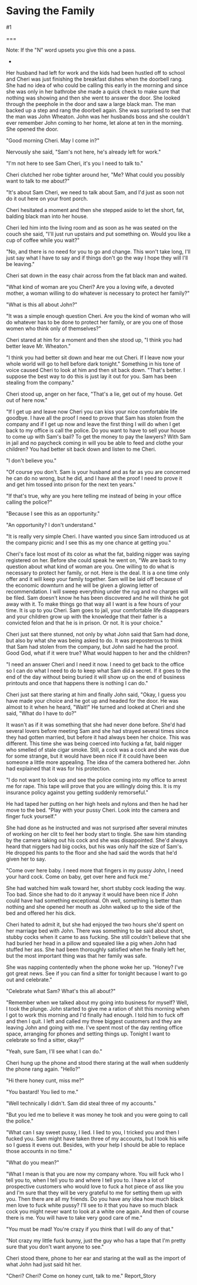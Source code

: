 Saving the Family
=================
#1 

===

Note: If the "N" word upsets you give this one a pass. 

* 

Her husband had left for work and the kids had been hustled off to school and Cheri was just finishing the breakfast dishes when the doorbell rang. She had no idea of who could be calling this early in the morning and since she was only in her bathrobe she made a quick check to make sure that nothing was showing and then she went to answer the door. She looked through the peephole in the door and saw a large black man. The man backed up a step and rang the doorbell again. She was surprised to see that the man was John Wheaton. John was her husbands boss and she couldn't ever remember John coming to her home, let alone at ten in the morning. She opened the door. 

"Good morning Cheri. May I come in?" 

Nervously she said, "Sam's not here, he's already left for work." 

"I'm not here to see Sam Cheri, it's you I need to talk to." 

Cheri clutched her robe tighter around her, "Me? What could you possibly want to talk to me about?" 

"It's about Sam Cheri, we need to talk about Sam, and I'd just as soon not do it out here on your front porch. 

Cheri hesitated a moment and then she stepped aside to let the short, fat, balding black man into her house. 

Cheri led him into the living room and as soon as he was seated on the couch she said, "I'll just run upstairs and put something on. Would you like a cup of coffee while you wait?" 

"No, and there is no need for you to go and change. This won't take long, I'll just say what I have to say and if things don't go the way I hope they will I'll be leaving." 

Cheri sat down in the easy chair across from the fat black man and waited. 

"What kind of woman are you Cheri? Are you a loving wife, a devoted mother, a woman willing to do whatever is necessary to protect her family?" 

"What is this all about John?" 

"It was a simple enough question Cheri. Are you the kind of woman who will do whatever has to be done to protect her family, or are you one of those women who think only of themselves?" 

Cheri stared at him for a moment and then she stood up, "I think you had better leave Mr. Wheaton." 

"I think you had better sit down and hear me out Cheri. If I leave now your whole world will go to hell before dark tonight." Something in his tone of voice caused Cheri to look at him and then sit back down. "That's better. I suppose the best way to do this is just lay it out for you. Sam has been stealing from the company." 

Cheri stood up, anger on her face, "That's a lie, get out of my house. Get out of here now." 

"If I get up and leave now Cheri you can kiss your nice comfortable life goodbye. I have all the proof I need to prove that Sam has stolen from the company and if I get up now and leave the first thing I will do when I get back to my office is call the police. Do you want to have to sell your house to come up with Sam's bail? To get the money to pay the lawyers? With Sam in jail and no paycheck coming in will you be able to feed and clothe your children? You had better sit back down and listen to me Cheri. 

"I don't believe you." 

"Of course you don't. Sam is your husband and as far as you are concerned he can do no wrong, but he did, and I have all the proof I need to prove it and get him tossed into prison for the next ten years." 

"If that's true, why are you here telling me instead of being in your office calling the police?" 

"Because I see this as an opportunity." 

"An opportunity? I don't understand." 

"It is really very simple Cheri. I have wanted you since Sam introduced us at the company picnic and I see this as my one chance at getting you." 

Cheri's face lost most of its color as what the fat, balding nigger was saying registered on her. Before she could speak he went on, "We are back to my question about what kind of woman are you. One willing to do what is necessary to protect her family, or not. Here is the deal. It is a one time only offer and it will keep your family together. Sam will be laid off because of the economic downturn and he will be given a glowing letter of recommendation. I will sweep everything under the rug and no charges will be filed. Sam doesn't know he has been discovered and he will think he got away with it. To make things go that way all I want is a few hours of your time. It is up to you Cheri. Sam goes to jail, your comfortable life disappears and your children grow up with the knowledge that their father is a convicted felon and that he is in prison. Or not. It is your choice." 

Cheri just sat there stunned, not only by what John said that Sam had done, but also by what she was being asked to do. It was preposterous to think that Sam had stolen from the company, but John said he had the proof. Good God, what if it were true? What would happen to her and the children? 

"I need an answer Cheri and I need it now. I need to get back to the office so I can do what I need to do to keep what Sam did a secret. If it goes to the end of the day without being buried it will show up on the end of business printouts and once that happens there is nothing I can do." 

Cheri just sat there staring at him and finally John said, "Okay, I guess you have made your choice and he got up and headed for the door. He was almost to it when he heard, "Wait!" He turned and looked at Cheri and she said, "What do I have to do?" 

It wasn't as if it was something that she had never done before. She'd had several lovers before meeting Sam and she had strayed several times since they had gotten married, but before it had always been her choice. This was different. This time she was being coerced into fucking a fat, bald nigger who smelled of stale cigar smoke. Still, a cock was a cock and she was due for some strange, but it would have been nice if it could have been someone a little more appealing. The idea of the camera bothered her. John had explained that it was for his protection. 

"I do not want to look up and see the police coming into my office to arrest me for rape. This tape will prove that you are willingly doing this. It is my insurance policy against you getting suddenly remorseful." 

He had taped her putting on her high heels and nylons and then he had her move to the bed. "Play with your pussy Cheri. Look into the camera and finger fuck yourself." 

She had done as he instructed and was not surprised after several minutes of working on her clit to feel her body start to tingle. She saw him standing by the camera taking out his cock and she was disappointed. She'd always heard that niggers had big cocks, but his was only half the size of Sam's. He dropped his pants to the floor and she had said the words that he'd given her to say. 

"Come over here baby. I need more that fingers in my pussy John, I need your hard cock. Come on baby, get over here and fuck me." 

She had watched him walk toward her, short stubby cock leading the way. Too bad. Since she had to do it anyway it would have been nice if John could have had something exceptional. Oh well, something is better than nothing and she opened her mouth as John walked up to the side of the bed and offered her his dick. 

Cheri hated to admit it, but she had enjoyed the two hours she'd spent on her marriage bed with John. There was something to be said about short, stubby cocks when it came to ass fucking. She still couldn't believe that she had buried her head in a pillow and squealed like a pig when John had stuffed her ass. She had been thoroughly satisfied when he finally left her, but the most important thing was that her family was safe. 

She was napping contentedly when the phone woke her up. "Honey? I've got great news. See if you can find a sitter for tonight because I want to go out and celebrate." 

"Celebrate what Sam? What's this all about?" 

"Remember when we talked about my going into business for myself? Well, I took the plunge. John started to give me a ration of shit this morning when I got to work this morning and I'd finally had enough. I told him to fuck off and then I quit. I left and called my three biggest customers and they are leaving John and going with me. I've spent most of the day renting office space, arranging for phones and setting things up. Tonight I want to celebrate so find a sitter, okay?" 

"Yeah, sure Sam, I'll see what I can do." 

Cheri hung up the phone and stood there staring at the wall when suddenly the phone rang again. "Hello?" 

"Hi there honey cunt, miss me?" 

"You bastard! You lied to me." 

"Well technically I didn't. Sam did steal three of my accounts." 

"But you led me to believe it was money he took and you were going to call the police." 

"What can I say sweet pussy, I lied. I lied to you, I tricked you and then I fucked you. Sam might have taken three of my accounts, but I took his wife so I guess it evens out. Besides, with your help I should be able to replace those accounts in no time." 

"What do you mean?" 

"What I mean is that you are now my company whore. You will fuck who I tell you to, when I tell you to and where I tell you to. I have a lot of prospective customers who would love to fuck a hot piece of ass like you and I'm sure that they will be very grateful to me for setting them up with you. Then there are all my friends. Do you have any idea how much black men love to fuck white pussy? I'll see to it that you have so much black cock you might never want to look at a white one again. And then of course there is me. You will have to take very good care of me." 

"You must be mad! You're crazy if you think that I will do any of that." 

"Not crazy my little fuck bunny, just the guy who has a tape that I'm pretty sure that you don't want anyone to see." 

Cheri stood there, phone to her ear and staring at the wall as the import of what John had just said hit her. 

"Cheri? Cheri? Come on honey cunt, talk to me." Report_Story 
